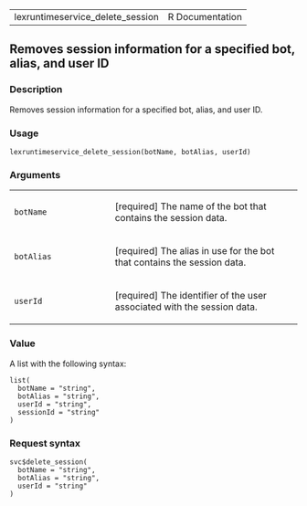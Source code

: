 <table style="width: 100%;">
<tbody>
<tr class="odd">
<td>lexruntimeservice_delete_session</td>
<td style="text-align: right;">R Documentation</td>
</tr>
</tbody>
</table>

## Removes session information for a specified bot, alias, and user ID

### Description

Removes session information for a specified bot, alias, and user ID.

### Usage

    lexruntimeservice_delete_session(botName, botAlias, userId)

### Arguments

<table>
<colgroup>
<col style="width: 35%" />
<col style="width: 65%" />
</colgroup>
<tbody>
<tr class="odd">
<td><code
id="lexruntimeservice_delete_session_:_botName">botName</code></td>
<td><p>[required] The name of the bot that contains the session
data.</p></td>
</tr>
<tr class="even">
<td><code
id="lexruntimeservice_delete_session_:_botAlias">botAlias</code></td>
<td><p>[required] The alias in use for the bot that contains the session
data.</p></td>
</tr>
<tr class="odd">
<td><code
id="lexruntimeservice_delete_session_:_userId">userId</code></td>
<td><p>[required] The identifier of the user associated with the session
data.</p></td>
</tr>
</tbody>
</table>

### Value

A list with the following syntax:

    list(
      botName = "string",
      botAlias = "string",
      userId = "string",
      sessionId = "string"
    )

### Request syntax

    svc$delete_session(
      botName = "string",
      botAlias = "string",
      userId = "string"
    )
